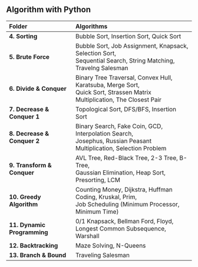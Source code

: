 ## Algorithm with Python

| Folder | Algorithms |
|:-|:-|
| **4. Sorting** | Bubble Sort, Insertion Sort, Quick Sort |
| **5. Brute Force** | Bubble Sort, Job Assignment, Knapsack, Selection Sort, <br>Sequential Search, String Matching, Travelng Salesman |
| **6. Divide & Conquer** | Binary Tree Traversal, Convex Hull, Karatsuba, Merge Sort, <br>Quick Sort, Strassen Matrix Multiplication, The Closest Pair |
| **7. Decrease & Conquer 1** | Topological Sort, DFS/BFS, Insertion Sort |
| **8. Decrease & Conquer 2** | Binary Search, Fake Coin, GCD, Interpolation Search, <br>Josephus, Russian Peasant Multiplication, Selection Problem |
| **9. Transform & Conquer** | AVL Tree, Red-Black Tree, 2-3 Tree, B-Tree, <br>Gaussian Elimination, Heap Sort, Presorting, LCM|
| **10. Greedy Algorithm** | Counting Money, Dijkstra, Huffman Coding, Kruskal, Prim, <br>Job Scheduling (Minimum Processor, Minimum Time) |
| **11. Dynamic Programming** | 0/1 Knapsack, Bellman Ford, Floyd, <br>Longest Common Subsequence, Warshall |
| **12. Backtracking** | Maze Solving, N-Queens |
| **13. Branch & Bound** | Traveling Salesman |
